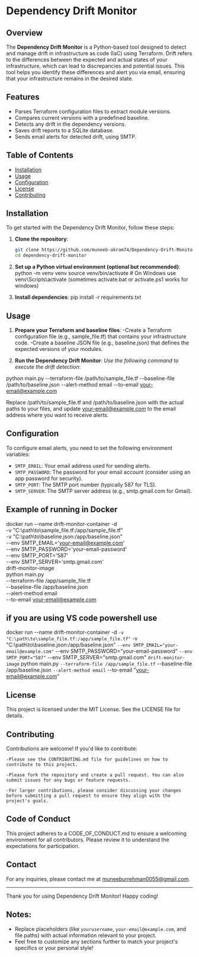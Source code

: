 # Dependency Drift Monitor

## Overview

The **Dependency Drift Monitor** is a Python-based tool designed to detect and manage drift in infrastructure as code (IaC) using Terraform. Drift refers to the differences between the expected and actual states of your infrastructure, which can lead to discrepancies and potential issues. This tool helps you identify these differences and alert you via email, ensuring that your infrastructure remains in the desired state.

## Features

- Parses Terraform configuration files to extract module versions.
- Compares current versions with a predefined baseline.
- Detects any drift in the dependency versions.
- Saves drift reports to a SQLite database.
- Sends email alerts for detected drift, using SMTP.

## Table of Contents

- [Installation](#installation)
- [Usage](#usage)
- [Configuration](#configuration)
- [License](#license)
- [Contributing](#contributing)

## Installation

To get started with the Dependency Drift Monitor, follow these steps:

1. **Clone the repository**:
   ```bash
   git clone https://github.com/muneeb-akram74/Dependency-Drift-Monitor.git
   cd dependency-drift-monitor

2. **Set up a Python virtual environment (optional but recommended)**:
    python -m venv venv
    source venv/bin/activate # On Windows use venv\Scripts\activate (sometimes activate.bat or activate.ps1 works for windows)    

3. **Install dependencies**:
    pip install -r requirements.txt


## Usage

1. **Prepare your Terraform and baseline files**:
    -Create a Terraform configuration file (e.g., sample_file.tf) that contains your infrastructure code.
    -Create a baseline JSON file (e.g., baseline.json) that defines the expected versions of your modules.

2. **Run the Dependency Drift Monitor**: 
*Use the following command to execute the drift detection*:

python main.py --terraform-file /path/to/sample_file.tf --baseline-file /path/to/baseline.json --alert-method email --to-email your-email@example.com

Replace /path/to/sample_file.tf and /path/to/baseline.json with the actual paths to your files, and update your-email@example.com to the email address where you want to receive alerts.


## Configuration

To configure email alerts, you need to set the following environment variables:

- `SMTP_EMAIL`: Your email address used for sending alerts.
- `SMTP_PASSWORD`: The password for your email account (consider using an app password for security).
- `SMTP_PORT`: The SMTP port number (typically 587 for TLS).
- `SMTP_SERVER`: The SMTP server address (e.g., smtp.gmail.com for Gmail).


## Example of running in Docker

docker run --name drift-monitor-container -d \
  -v "C:\path\to\sample_file.tf:/app/sample_file.tf" \
  -v "C:\path\to\baseline.json:/app/baseline.json" \
  --env SMTP_EMAIL='your-email@example.com' \
  --env SMTP_PASSWORD='your-email-password' \
  --env SMTP_PORT='587' \
  --env SMTP_SERVER='smtp.gmail.com' \
  drift-monitor-image \
  python main.py \
  --terraform-file /app/sample_file.tf \
  --baseline-file /app/baseline.json \
  --alert-method email \
  --to-email your-email@example.com

## if you are using VS code powershell use

docker run --name drift-monitor-container -d `
  -v "C:\path\to\sample_file.tf:/app/sample_file.tf" `
  -v "C:\path\to\baseline.json:/app/baseline.json" `
  --env SMTP_EMAIL="your-email@example.com" `
  --env SMTP_PASSWORD="your-email-password" `
  --env SMTP_PORT="587" `
  --env SMTP_SERVER="smtp.gmail.com" `
  drift-monitor-image `
  python main.py `
  --terraform-file /app/sample_file.tf `
  --baseline-file /app/baseline.json `
  --alert-method email `
  --to-email "your-email@example.com"


## License

This project is licensed under the MIT License. See the LICENSE file for details.


## Contributing

Contributions are welcome! If you'd like to contribute:

    -Please see the CONTRIBUTING.md file for guidelines on how to contribute to this project.

    -Please fork the repository and create a pull request. You can also submit issues for any bugs or feature requests.

    -For larger contributions, please consider discussing your changes before submitting a pull request to ensure they align with the project's goals.


## Code of Conduct

This project adheres to a CODE_OF_CONDUCT.md to ensure a welcoming environment for all contributors. Please review it to understand the expectations for participation.


## Contact

For any inquiries, please contact me at muneeburrehman0055@gmail.com.

---

Thank you for using Dependency Drift Monitor! Happy coding!

## Notes:
- Replace placeholders (like `yourusername`, `your-email@example.com`, and file paths) with actual information relevant to your project.
- Feel free to customize any sections further to match your project's specifics or your personal style!
